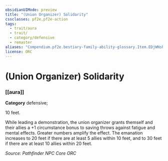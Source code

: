 ```yaml
---
obsidianUIMode: preview
title: "(Union Organizer) Solidarity"
cssclasses: pf2e,pf2e-action
tags:
  - trait/aura
  - trait/
  - category/defensive
  - remaster
aliases: "Compendium.pf2e.bestiary-family-ability-glossary.Item.EDjWNsh3EbT7nAIB"
license: ORC
---
```

# (Union Organizer) Solidarity

### [[aura]]

**Category** defensive; 




10 feet.

While leading a demonstration, the union organizer grants themself and their allies a +1 circumstance bonus to saving throws against fatigue and mental effects. Greater numbers amplify the effect. The emanation increases to 20 feet if there are at least 5 allies within 10 feet, and to 30 feet if there are at least 10 allies within 20 feet.

*Source: Pathfinder NPC Core*
*ORC*